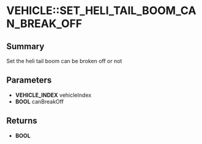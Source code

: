 # VEHICLE::SET_HELI_TAIL_BOOM_CAN_BREAK_OFF

## Summary
Set the heli tail boom can be broken off or not

## Parameters
* **VEHICLE_INDEX** vehicleIndex
* **BOOL** canBreakOff

## Returns
* **BOOL**